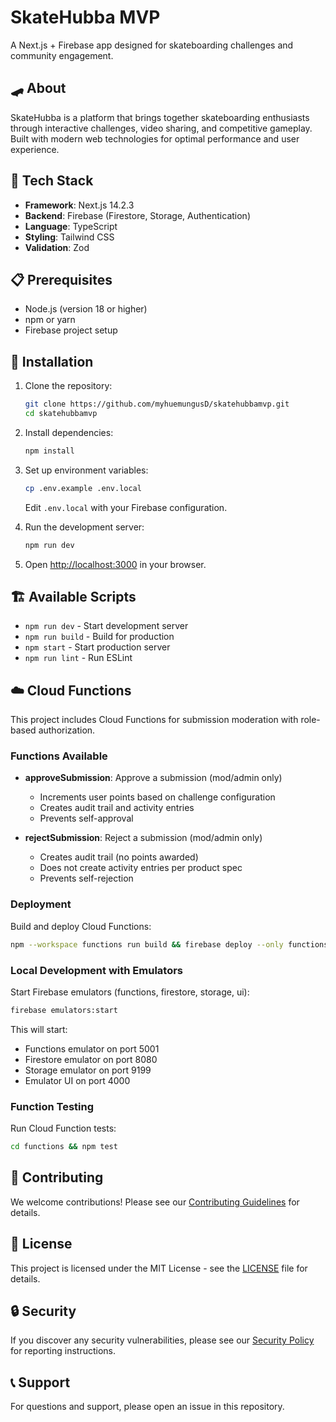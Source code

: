 # SkateHubba MVP

A Next.js + Firebase app designed for skateboarding challenges and community engagement.

## 🛹 About

SkateHubba is a platform that brings together skateboarding enthusiasts through interactive challenges, video sharing, and competitive gameplay. Built with modern web technologies for optimal performance and user experience.

## 🚀 Tech Stack

- **Framework**: Next.js 14.2.3
- **Backend**: Firebase (Firestore, Storage, Authentication)
- **Language**: TypeScript
- **Styling**: Tailwind CSS
- **Validation**: Zod

## 📋 Prerequisites

- Node.js (version 18 or higher)
- npm or yarn
- Firebase project setup

## 🔧 Installation

1. Clone the repository:
   ```bash
   git clone https://github.com/myhuemungusD/skatehubbamvp.git
   cd skatehubbamvp
   ```

2. Install dependencies:
   ```bash
   npm install
   ```

3. Set up environment variables:
   ```bash
   cp .env.example .env.local
   ```
   Edit `.env.local` with your Firebase configuration.

4. Run the development server:
   ```bash
   npm run dev
   ```

5. Open [http://localhost:3000](http://localhost:3000) in your browser.

## 🏗️ Available Scripts

- `npm run dev` - Start development server
- `npm run build` - Build for production
- `npm start` - Start production server
- `npm run lint` - Run ESLint

## ☁️ Cloud Functions

This project includes Cloud Functions for submission moderation with role-based authorization.

### Functions Available

- **approveSubmission**: Approve a submission (mod/admin only)
  - Increments user points based on challenge configuration
  - Creates audit trail and activity entries
  - Prevents self-approval
  
- **rejectSubmission**: Reject a submission (mod/admin only)
  - Creates audit trail (no points awarded)
  - Does not create activity entries per product spec
  - Prevents self-rejection

### Deployment

Build and deploy Cloud Functions:
```bash
npm --workspace functions run build && firebase deploy --only functions
```

### Local Development with Emulators

Start Firebase emulators (functions, firestore, storage, ui):
```bash
firebase emulators:start
```

This will start:
- Functions emulator on port 5001
- Firestore emulator on port 8080
- Storage emulator on port 9199
- Emulator UI on port 4000

### Function Testing

Run Cloud Function tests:
```bash
cd functions && npm test
```

## 🤝 Contributing

We welcome contributions! Please see our [Contributing Guidelines](CONTRIBUTING.md) for details.

## 📄 License

This project is licensed under the MIT License - see the [LICENSE](LICENSE) file for details.

## 🔒 Security

If you discover any security vulnerabilities, please see our [Security Policy](SECURITY.md) for reporting instructions.

## 📞 Support

For questions and support, please open an issue in this repository.
